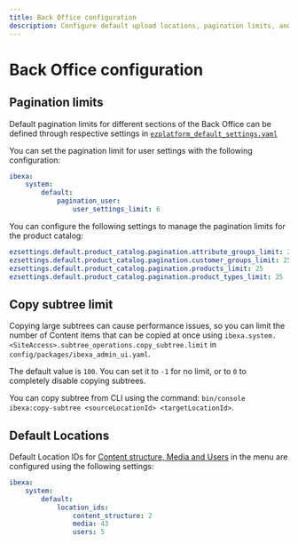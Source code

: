 ```yaml
---
title: Back Office configuration
description: Configure default upload locations, pagination limits, and more settings for the Back Office.
---
```


# Back Office configuration

## Pagination limits

Default pagination limits for different sections of the Back Office can be defined through respective settings in
[`ezplatform_default_settings.yaml`](https://github.com/ibexa/admin-ui/blob/main/src/bundle/Resources/config/ezplatform_default_settings.yaml#L7)

You can set the pagination limit for user settings with the following configuration:

``` yaml
ibexa:
    system:
        default:
            pagination_user:
                user_settings_limit: 6
```

You can configure the following settings to manage the pagination limits for the product catalog:

``` yaml
ezsettings.default.product_catalog.pagination.attribute_groups_limit: 25
ezsettings.default.product_catalog.pagination.customer_groups_limit: 25
ezsettings.default.product_catalog.pagination.products_limit: 25
ezsettings.default.product_catalog.pagination.product_types_limit: 25
```

## Copy subtree limit

Copying large subtrees can cause performance issues, so you can limit the number of Content items
that can be copied at once using `ibexa.system.<SiteAccess>.subtree_operations.copy_subtree.limit`
in `config/packages/ibexa_admin_ui.yaml`.

The default value is `100`. You can set it to `-1` for no limit,
or to `0` to completely disable copying subtrees.

You can copy subtree from CLI using the command: `bin/console ibexa:copy-subtree <sourceLocationId> <targetLocationId>`.

## Default Locations

Default Location IDs for [Content structure, Media and Users](../guide/content_management.md#top-level-locations) in the menu are configured using the following settings:

``` yaml
ibexa:
    system:
        default:
            location_ids:
                content_structure: 2
                media: 43
                users: 5
```
